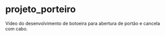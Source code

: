 # projeto_porteiro
Vídeo do desenvolvimento de botoeira para abertura de portão e cancela com cabo.
